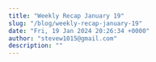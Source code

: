 ```yaml
---
title: "Weekly Recap January 19"
slug: "/blog/weekly-recap-january-19"
date: "Fri, 19 Jan 2024 20:26:34 +0000"
author: "stevew1015@gmail.com"
description: ""
---
```


